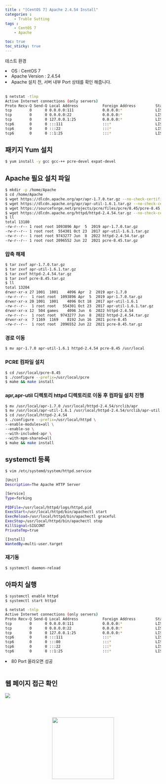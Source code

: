 ```yaml
---
title : "[CentOS 7] Apache 2.4.54 Install"
categories : 
    - Truble Sutting
tags :
    - CentOS 7
    - Apache

toc: true
toc_sticky: true
---
```



테스트 환경<br>
<li>OS : CentOS 7</li>
<li>Apache Version : 2.4.54</li>
<li>Apache 설치 전, 서버 내부 Port 상태를 확인 해줍니다.</li><br>

```bash
$ netstat -tlnp
Active Internet connections (only servers)
Proto Recv-Q Send-Q Local Address           Foreign Address         State       PID/Program name    
tcp        0      0 0.0.0.0:111             0.0.0.0:*               LISTEN      1/systemd           
tcp        0      0 0.0.0.0:22              0.0.0.0:*               LISTEN      4158/sshd           
tcp        0      0 127.0.0.1:25            0.0.0.0:*               LISTEN      4772/master         
tcp6       0      0 :::111                  :::*                    LISTEN      1/systemd           
tcp6       0      0 :::22                   :::*                    LISTEN      4158/sshd           
tcp6       0      0 ::1:25                  :::*                    LISTEN      4772/master  
```

## 패키지 Yum 설치
```bash
$ yum install -y gcc gcc-++ pcre-devel expat-devel
```

## Apache 필요 설치 파일
```bash
$ mkdir -p /home/Apache
$ cd /home/Apache
$ wget https://dlcdn.apache.org/apr/apr-1.7.0.tar.gz --no-check-certificate
$ wget https://dlcdn.apache.org/apr/apr-util-1.6.1.tar.gz --no-check-certificate
$ wget https://sourceforge.net/projects/pcre/files/pcre/8.45/pcre-8.45.tar.gz --no-check-certificate
$ wget https://dlcdn.apache.org/httpd/httpd-2.4.54.tar.gz --no-check-certificate
$ ll
total 13180
-rw-r--r-- 1 root root 1093896 Apr  5  2019 apr-1.7.0.tar.gz
-rw-r--r-- 1 root root  554301 Oct 23  2017 apr-util-1.6.1.tar.gz
-rw-r--r-- 1 root root 9743277 Jun  8  2022 httpd-2.4.54.tar.gz
-rw-r--r-- 1 root root 2096552 Jun 22  2021 pcre-8.45.tar.gz
```

### 압축 해제
```bash
$ tar zxvf apr-1.7.0.tar.gz
$ tar zxvf apr-util-1.6.1.tar.gz
$ tar zxvf httpd-2.4.54.tar.gz
$ tar zxvf pcre-8.45.tar.gz
$ ll
total 13204
drwxr-xr-x 27 1001  1001    4096 Apr  2  2019 apr-1.7.0
-rw-r--r--  1 root root  1093896 Apr  5  2019 apr-1.7.0.tar.gz
drwxr-xr-x 20 1001  1001    4096 Oct 18  2017 apr-util-1.6.1
-rw-r--r--  1 root root   554301 Oct 23  2017 apr-util-1.6.1.tar.gz
drwxr-xr-x 12  504 games    4096 Jun  6  2022 httpd-2.4.54
-rw-r--r--  1 root root  9743277 Jun  8  2022 httpd-2.4.54.tar.gz
drwxr-xr-x  7 1169  1169    8192 Jun 16  2021 pcre-8.45
-rw-r--r--  1 root root  2096552 Jun 22  2021 pcre-8.45.tar.gz
```

### 경로 이동
```bash
$ mv apr-1.7.0 apr-util-1.6.1 httpd-2.4.54 pcre-8.45 /usr/local
```

### PCRE 컴파일 설치
```bash
$ cd /usr/local/pcre-8.45
$ ./configure --prefix=/usr/local/pcre
$ make && make install
```

### apr,apr-util 디렉토리 httpd 디렉토리로 이동 후 컴파일 설치 진행
```bash
$ mv /usr/local/apr-1.7.0 /usr/local/httpd-2.4.54/srclib/apr
$ mv /usr/local/apr-util-1.6.1 /usr/local/httpd-2.4.54/srclib/apr-util
$ cd /usr/local/httpd-2.4.54
$ ./configure --prefix=/usr/local/httpd \
--enable-modules=all \
--enable-so \
--with-included-apr \
--with-mpm-shared=all
$ make && make install
```

## systemctl 등록
```bash
$ vim /etc/systemd/system/httpd.service

[Unit]
Description=The Apache HTTP Server

[Service]
Type=forking
     
PIDFile=/usr/local/httpd/logs/httpd.pid
ExecStart=/usr/local/httpd/bin/apachectl start
ExecReload=/usr/local/httpd/bin/apachectl graceful
ExecStop=/usr/local/httpd/bin/apachectl stop
KillSignal=SIGCONT
PrivateTmp=true

[Install]
WantedBy=multi-user.target
```

### 재기동
```bash
$ systemctl daemon-reload
```

## 아파치 실행
```bash
$ systemctl enable httpd
$ systemctl start httpd
```
```bash
$ netstat -tnlp
Active Internet connections (only servers)
Proto Recv-Q Send-Q Local Address           Foreign Address         State       PID/Program name    
tcp        0      0 0.0.0.0:111             0.0.0.0:*               LISTEN      1/systemd           
tcp        0      0 0.0.0.0:22              0.0.0.0:*               LISTEN      4158/sshd           
tcp        0      0 127.0.0.1:25            0.0.0.0:*               LISTEN      4772/master         
tcp6       0      0 :::111                  :::*                    LISTEN      1/systemd           
tcp6       0      0 :::80                   :::*                    LISTEN      31269/httpd         
tcp6       0      0 :::22                   :::*                    LISTEN      4158/sshd           
tcp6       0      0 ::1:25                  :::*                    LISTEN      4772/master  
```
<li>80 Port 올라오면 성공</li><br>

## 웹 페이지 접근 확인
<img src="https://github.com/hyundo0630/hyundo0630.github.io/blob/main/images/Apache%20Install/20230114_143525.png?raw=true">

<br><br>
<div style="text-align:center;">
<img src="https://github.com/hyundo0630/hyundo0630.github.io/blob/main/images/%EA%B0%90%EC%82%AC%ED%95%A9%EB%8B%88%EB%8B%A4.gif?raw=true" width="200" height="200">
</div>